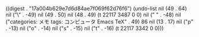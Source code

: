 
((digest . "17a004b629e7d6d84ae7f069f62d76f6") (undo-list nil (49 . 64) nil ("\\" . -49) nil (49 . 50) nil (48 . 49) (t 22117 3487 0 0) nil ("
" . -48) nil ("categories: メモ
tags: コンピュータ Emacs TeX" . 49) 86 nil (13 . 17) nil ("p" . -13) nil ("o" . -14) nil ("s" . -15) nil ("t" . -16) (t 22117 3342 0 0)))

